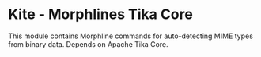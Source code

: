 # Kite - Morphlines Tika Core

This module contains Morphline commands for auto-detecting MIME types from binary data. Depends on Apache Tika Core.
